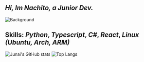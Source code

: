 ## *Hi, Im Nachito, a Junior Dev.*

![Background](https://i.pinimg.com/originals/d4/c1/7d/d4c17d48d9e0a5ac9986887163f435ec.jpg)

## Skills: *Python*, *Typescript*, *C#*, *React*, *Linux (Ubuntu, Arch, ARM)*

![Junai's GitHub stats](https://github-readme-stats.vercel.app/api?username=nachitodev2&show_icons=true&theme=radical)
![Top Langs](https://github-readme-stats.vercel.app/api/top-langs/?username=nachitodev&show_icons=true&theme=radical)

